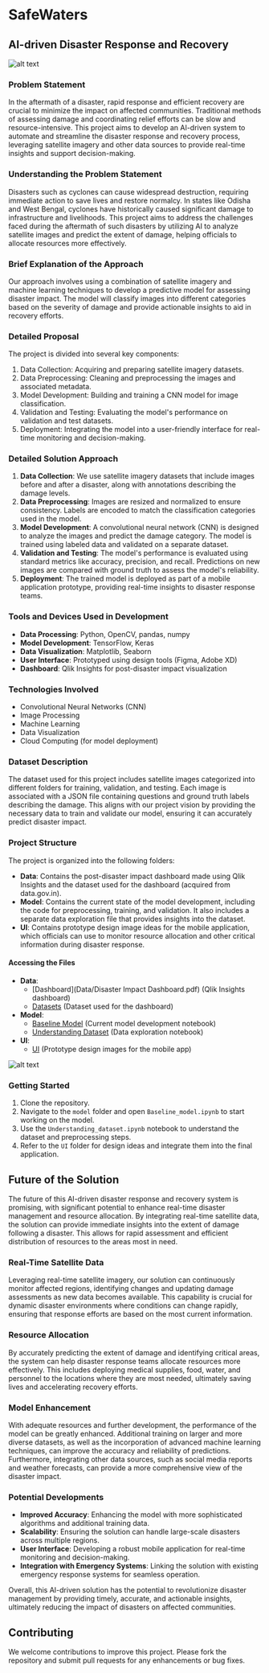 # SafeWaters


## AI-driven Disaster Response and Recovery

![alt text](logo2.png)

### Problem Statement

In the aftermath of a disaster, rapid response and efficient recovery are crucial to minimize the impact on affected communities. Traditional methods of assessing damage and coordinating relief efforts can be slow and resource-intensive. This project aims to develop an AI-driven system to automate and streamline the disaster response and recovery process, leveraging satellite imagery and other data sources to provide real-time insights and support decision-making.

### Understanding the Problem Statement

Disasters such as cyclones can cause widespread destruction, requiring immediate action to save lives and restore normalcy. In states like Odisha and West Bengal, cyclones have historically caused significant damage to infrastructure and livelihoods. This project aims to address the challenges faced during the aftermath of such disasters by utilizing AI to analyze satellite images and predict the extent of damage, helping officials to allocate resources more effectively.

### Brief Explanation of the Approach

Our approach involves using a combination of satellite imagery and machine learning techniques to develop a predictive model for assessing disaster impact. The model will classify images into different categories based on the severity of damage and provide actionable insights to aid in recovery efforts.

### Detailed Proposal

The project is divided into several key components:
1. Data Collection: Acquiring and preparing satellite imagery datasets.
2. Data Preprocessing: Cleaning and preprocessing the images and associated metadata.
3. Model Development: Building and training a CNN model for image classification.
4. Validation and Testing: Evaluating the model's performance on validation and test datasets.
5. Deployment: Integrating the model into a user-friendly interface for real-time monitoring and decision-making.

### Detailed Solution Approach

1. **Data Collection**: We use satellite imagery datasets that include images before and after a disaster, along with annotations describing the damage levels.
2. **Data Preprocessing**: Images are resized and normalized to ensure consistency. Labels are encoded to match the classification categories used in the model.
3. **Model Development**: A convolutional neural network (CNN) is designed to analyze the images and predict the damage category. The model is trained using labeled data and validated on a separate dataset.
4. **Validation and Testing**: The model's performance is evaluated using standard metrics like accuracy, precision, and recall. Predictions on new images are compared with ground truth to assess the model's reliability.
5. **Deployment**: The trained model is deployed as part of a mobile application prototype, providing real-time insights to disaster response teams.

### Tools and Devices Used in Development

- **Data Processing**: Python, OpenCV, pandas, numpy
- **Model Development**: TensorFlow, Keras
- **Data Visualization**: Matplotlib, Seaborn
- **User Interface**: Prototyped using design tools (Figma, Adobe XD)
- **Dashboard**: Qlik Insights for post-disaster impact visualization

### Technologies Involved

- Convolutional Neural Networks (CNN)
- Image Processing
- Machine Learning
- Data Visualization
- Cloud Computing (for model deployment)

### Dataset Description

The dataset used for this project includes satellite images categorized into different folders for training, validation, and testing. Each image is associated with a JSON file containing questions and ground truth labels describing the damage. This aligns with our project vision by providing the necessary data to train and validate our model, ensuring it can accurately predict disaster impact.

### Project Structure

The project is organized into the following folders:

- **Data**: Contains the post-disaster impact dashboard made using Qlik Insights and the dataset used for the dashboard (acquired from data.gov.in).
- **Model**: Contains the current state of the model development, including the code for preprocessing, training, and validation. It also includes a separate data exploration file that provides insights into the dataset.
- **UI**: Contains prototype design image ideas for the mobile application, which officials can use to monitor resource allocation and other critical information during disaster response.

#### Accessing the Files

- **Data**: 
  - [Dashboard](Data/Disaster Impact Dashboard.pdf) (Qlik Insights dashboard)
  - [Datasets](Data/Visualisation_Datasets) (Dataset used for the dashboard)
- **Model**: 
  - [Baseline Model](Model/Baseline_model.ipynb) (Current model development notebook)
  - [Understanding Dataset](Model/Understanding_dataset.ipynb) (Data exploration notebook)
- **UI**: 
  - [UI](UI) (Prototype design images for the mobile app)

![alt text](UI/CoverPage.png)

### Getting Started

1. Clone the repository.
2. Navigate to the `model` folder and open `Baseline_model.ipynb` to start working on the model.
3. Use the `Understanding_dataset.ipynb` notebook to understand the dataset and preprocessing steps.
4. Refer to the `UI` folder for design ideas and integrate them into the final application.

## Future of the Solution

The future of this AI-driven disaster response and recovery system is promising, with significant potential to enhance real-time disaster management and resource allocation. By integrating real-time satellite data, the solution can provide immediate insights into the extent of damage following a disaster. This allows for rapid assessment and efficient distribution of resources to the areas most in need.

### Real-Time Satellite Data

Leveraging real-time satellite imagery, our solution can continuously monitor affected regions, identifying changes and updating damage assessments as new data becomes available. This capability is crucial for dynamic disaster environments where conditions can change rapidly, ensuring that response efforts are based on the most current information.

### Resource Allocation

By accurately predicting the extent of damage and identifying critical areas, the system can help disaster response teams allocate resources more effectively. This includes deploying medical supplies, food, water, and personnel to the locations where they are most needed, ultimately saving lives and accelerating recovery efforts.

### Model Enhancement

With adequate resources and further development, the performance of the model can be greatly enhanced. Additional training on larger and more diverse datasets, as well as the incorporation of advanced machine learning techniques, can improve the accuracy and reliability of predictions. Furthermore, integrating other data sources, such as social media reports and weather forecasts, can provide a more comprehensive view of the disaster impact.

### Potential Developments

- **Improved Accuracy**: Enhancing the model with more sophisticated algorithms and additional training data.
- **Scalability**: Ensuring the solution can handle large-scale disasters across multiple regions.
- **User Interface**: Developing a robust mobile application for real-time monitoring and decision-making.
- **Integration with Emergency Systems**: Linking the solution with existing emergency response systems for seamless operation.


Overall, this AI-driven solution has the potential to revolutionize disaster management by providing timely, accurate, and actionable insights, ultimately reducing the impact of disasters on affected communities.


## Contributing

We welcome contributions to improve this project. Please fork the repository and submit pull requests for any enhancements or bug fixes.

